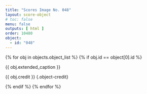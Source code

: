 ```yaml
---
title: "Scores Image No. 048"
layout: score-object
# toc: false
menu: false
outputs: [ html ]
order: 10480
object:
  - id: "048"
---
```


{% for obj in objects.object_list %}
{% if obj.id == object[0].id %}

{{ obj.extended_caption }}

{{ obj.credit }} {.object-credit}

{% endif %}
{% endfor %}
